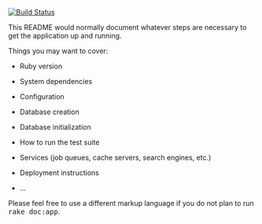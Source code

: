 [![Build Status](https://travis-ci.org/amdj15/rg-bookstore-web.svg?branch=master)](https://travis-ci.org/amdj15/rg-bookstore-web)


This README would normally document whatever steps are necessary to get the
application up and running.

Things you may want to cover:

* Ruby version

* System dependencies

* Configuration

* Database creation

* Database initialization

* How to run the test suite

* Services (job queues, cache servers, search engines, etc.)

* Deployment instructions

* ...


Please feel free to use a different markup language if you do not plan to run
<tt>rake doc:app</tt>.
